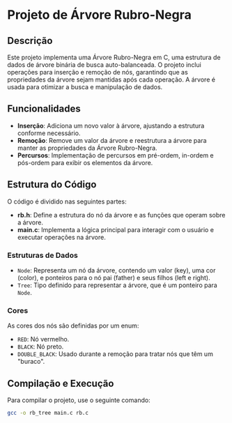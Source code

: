 # Projeto de Árvore Rubro-Negra

## Descrição

Este projeto implementa uma Árvore Rubro-Negra em C, uma estrutura de dados de árvore binária de busca auto-balanceada. O projeto inclui operações para inserção e remoção de nós, garantindo que as propriedades da árvore sejam mantidas após cada operação. A árvore é usada para otimizar a busca e manipulação de dados.

## Funcionalidades

- **Inserção**: Adiciona um novo valor à árvore, ajustando a estrutura conforme necessário.
- **Remoção**: Remove um valor da árvore e reestrutura a árvore para manter as propriedades da Árvore Rubro-Negra.
- **Percursos**: Implementação de percursos em pré-ordem, in-ordem e pós-ordem para exibir os elementos da árvore.

## Estrutura do Código

O código é dividido nas seguintes partes:

- **rb.h**: Define a estrutura do nó da árvore e as funções que operam sobre a árvore.
- **main.c**: Implementa a lógica principal para interagir com o usuário e executar operações na árvore.

### Estruturas de Dados

- `Node`: Representa um nó da árvore, contendo um valor (key), uma cor (color), e ponteiros para o nó pai (father) e seus filhos (left e right).
- `Tree`: Tipo definido para representar a árvore, que é um ponteiro para `Node`.

### Cores

As cores dos nós são definidas por um enum:
- `RED`: Nó vermelho.
- `BLACK`: Nó preto.
- `DOUBLE_BLACK`: Usado durante a remoção para tratar nós que têm um "buraco".

## Compilação e Execução

Para compilar o projeto, use o seguinte comando:

```bash
gcc -o rb_tree main.c rb.c
